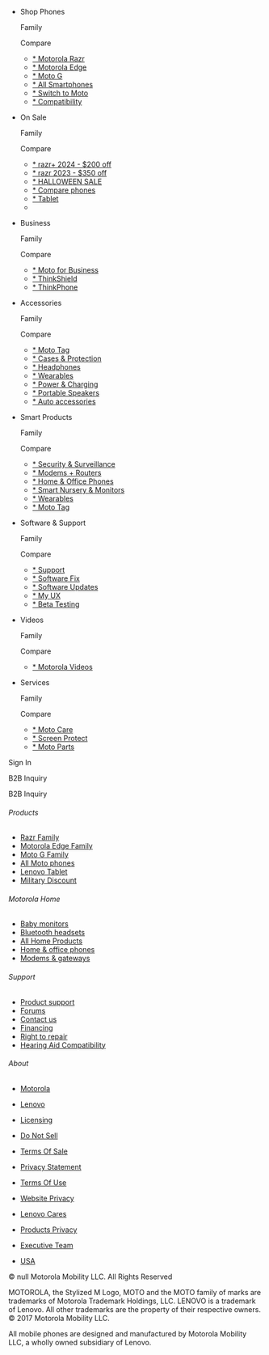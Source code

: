 [](https://www.motorola.com/us/)

* Shop Phones
    
    Family
    
    Compare
    
    * [* Motorola Razr](https://www.motorola.com/us/smartphones-razr-family "Motorola Razr")
    * [* Motorola Edge](https://www.motorola.com/us/smartphones-motorola-edge-family "Motorola Edge")
    * [* Moto G](https://www.motorola.com/us/smartphones-moto-g-family "Moto G")
    * [* All Smartphones](https://www.motorola.com/us/smartphones "All Smartphones")
    * [* Switch to Moto](https://www.motorola.com/us/switch "Switch to Moto")
    * [* Compatibility](https://www.motorola.com/us/carrier-compatibility "Compatibility")
    
* On Sale
    
    Family
    
    Compare
    
    * [* razr+ 2024 - $200 off](https://www.motorola.com/us/smartphones-razr-plus-gen-2/p "razr+ 2024 - $200 off")
    * [* razr 2023 - $350 off](https://www.motorola.com/us/smartphones-razr-gen-3/p?skuId=984 "razr 2023 - $350 off")
    * [* HALLOWEEN SALE](https://www.motorola.com/us/specials "HALLOWEEN  SALE")
    * [* Compare phones](https://www.motorola.com/us/compare-smartphones "Compare phones")
    * [* Tablet](https://www.motorola.com/us/lenovo-tab-p11/p "Tablet")
    * [](#)
    
* Business
    
    Family
    
    Compare
    
    * [* Moto for Business](https://www.motorola.com/us/business "Moto for Business")
    * [* ThinkShield](https://www.motorola.com/us/thinkshield/p "ThinkShield")
    * [* ThinkPhone](https://www.motorola.com/us/smartphones-thinkphone/p?skuId=869 "ThinkPhone")
    
* Accessories
    
    Family
    
    Compare
    
    * [* Moto Tag](https://www.motorola.com/us/moto-tag/p?skuId=1166 "Moto Tag")
    * [* Cases & Protection](https://www.motorola.com/us/all-cases-and-protection "Cases & Protection")
    * [* Headphones](https://www.motorola.com/us/headphones "Headphones")
    * [* Wearables](https://www.motorola.com/us/wearables "Wearables")
    * [* Power & Charging](https://www.motorola.com/us/power-and-charger "Power & Charging")
    * [* Portable Speakers](https://www.motorola.com/us/portable-speakers "Portable Speakers")
    * [* Auto accessories](https://www.motorola.com/us/auto-accessories "Auto accessories")
    
* Smart Products
    
    Family
    
    Compare
    
    * [* Security & Surveillance](https://www.motorola.com/us/security-and-surveillance "Security & Surveillance")
    * [* Modems + Routers](https://www.motorola.com/us/modems-routers "Modems + Routers")
    * [* Home & Office Phones](https://www.motorola.com/us/home-and-office-phones "Home & Office Phones")
    * [* Smart Nursery & Monitors](https://www.motorola.com/us/smart-nursery-and-monitors "Smart Nursery & Monitors")
    * [* Wearables](https://www.motorola.com/us/wearables "Wearables")
    * [* Moto Tag](https://www.motorola.com/us/moto-tag/p?skuId=1166 "Moto Tag")
    
* Software & Support
    
    Family
    
    Compare
    
    * [* Support](https://en-us.support.motorola.com/app/home "Support")
    * [* Software Fix](https://en-us.support.motorola.com/app/rsa "Software Fix")
    * [* Software Updates](https://motorola-global-portal.custhelp.com/app/software-upgrade/g_id/1949/ "Software Updates")
    * [* My UX](https://www.motorola.com/us/my-ux/p "My UX")
    * [* Beta Testing](https://lnv.gy/45GoKSB "Beta Testing")
    
* Videos
    
    Family
    
    Compare
    
    * [* Motorola Videos](https://www.motorola.com/us/content/videos "Motorola Videos")
    
* Services
    
    Family
    
    Compare
    
    * [* Moto Care](https://www.motorola.com/us/moto-care "Moto Care")
    * [* Screen Protect](https://www.motorola.com/us/motocarescreenprotect/p "Screen Protect")
    * [* Moto Parts](https://www.motorola.com/us/moto-parts/p "Moto Parts")
    

[](https://www.motorola.com/us/checkout/#/cart)

Sign In

B2B Inquiry

B2B Inquiry

###### Products

* [Razr Family](https://www.motorola.com/us/smartphones-razr-family)
* [Motorola Edge Family](https://www.motorola.com/us/smartphones-motorola-edge-family)
* [Moto G Family](https://www.motorola.com/us/smartphones-moto-g-family)
* [All Moto phones](https://www.motorola.com/us/smartphones)
* [Lenovo Tablet](https://www.motorola.com/us/lenovo-smart-tab-m10-fhd-plus-gen-2/p)
* [Military Discount](https://www.motorola.com/us/military-discount)

###### Motorola Home

* [Baby monitors](https://www.motorola.com/us/smart-nursery-and-monitors)
* [Bluetooth headsets](https://www.motorola.com/us/headphones)
* [All Home Products](https://www.motorola.com/us/all-smart-products)
* [Home & office phones](https://www.motorola.com/us/home-and-office-phones)
* [Modems & gateways](https://www.motorola.com/us/modems-routers)

###### Support

* [Product support](https://motorola-global-portal.custhelp.com/app/home)
* [Forums](https://forums.lenovo.com/t5/Motorola-Community/ct-p/MotorolaCommunity)
* [Contact us](https://motorola-global-portal.custhelp.com/app/mcp/contactus)
* [Financing](https://www.motorola.com/us/financing)
* [Right to repair](https://en-us.support.motorola.com/app/right-to-repair)
* [Hearing Aid Compatibility](https://www.motorola.com/us/about/hearing-aid-compatibility-us)

###### About

* [Motorola](https://www.motorola.com/us/about)
* [Lenovo](https://www.lenovo.com/us/en/pc/?referer=https%3A%2F%2Fwww.motorola.com%2F)
* [Licensing](https://www.motorola.com/us/about/licensing)
* [Do Not Sell](https://www.motorola.com/us/legal/motorola-data-privacy-rights)
* [Terms Of Sale](https://www.motorola.com/us/legal/terms-of-sale)
* [Privacy Statement](https://help.motorola.com/hc/apps/privacy/notice/us/en-us/)
* [Terms Of Use](https://www.motorola.com/us/legal/terms-of-use)
* [Website Privacy](https://www.motorola.com/us/legal/privacy-policy)
* [Lenovo Cares](https://www.lenovo.com/us/en/about/foundation/)
* [Products Privacy](https://www.motorola.com/us/legal/product-privacy)
* [Executive Team](https://www.motorola.com/us/about/motorola-executive-team)

* [USA](https://www.motorola.com/country-selector)

© null Motorola Mobility LLC. All Rights Reserved

MOTOROLA, the Stylized M Logo, MOTO and the MOTO family of marks are trademarks of Motorola Trademark Holdings, LLC. LENOVO is a trademark of Lenovo. All other trademarks are the property of their respective owners. © 2017 Motorola Mobility LLC.

All mobile phones are designed and manufactured by Motorola Mobility LLC, a wholly owned subsidiary of Lenovo.